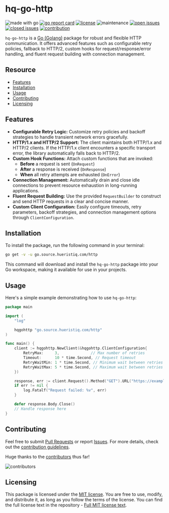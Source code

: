 # hq-go-http

![made with go](https://img.shields.io/badge/made%20with-Go-1E90FF.svg) [![go report card](https://goreportcard.com/badge/github.com/hueristiq/xsubfind3r)](https://goreportcard.com/report/github.com/hueristiq/hq-go-http) [![license](https://img.shields.io/badge/license-MIT-gray.svg?color=1E90FF)](https://github.com/hueristiq/hq-go-http/blob/master/LICENSE) ![maintenance](https://img.shields.io/badge/maintained%3F-yes-1E90FF.svg) [![open issues](https://img.shields.io/github/issues-raw/hueristiq/hq-go-http.svg?style=flat&color=1E90FF)](https://github.com/hueristiq/hq-go-http/issues?q=is:issue+is:open) [![closed issues](https://img.shields.io/github/issues-closed-raw/hueristiq/hq-go-http.svg?style=flat&color=1E90FF)](https://github.com/hueristiq/hq-go-http/issues?q=is:issue+is:closed) [![contribution](https://img.shields.io/badge/contributions-welcome-1E90FF.svg)](https://github.com/hueristiq/hq-go-http/blob/master/CONTRIBUTING.md)

`hq-go-http` is a [Go (Golang)](http://golang.org/) package for robust and flexible HTTP communication. It offers advanced features such as configurable retry policies, fallback to HTTP/2, custom hooks for request/response/error handling, and fluent request building with connection management.

## Resource

* [Features](#features)
* [Installation](#installation)
* [Usage](#usage)
* [Contributing](#contributing)
* [Licensing](#licensing)

## Features

- **Configurable Retry Logic:** Customize retry policies and backoff strategies to handle transient network errors gracefully.
- **HTTP/1.x and HTTP/2 Support:** The client maintains both HTTP/1.x and HTTP/2 clients. If the HTTP/1.x client encounters a specific transport error, the library automatically falls back to HTTP/2.
- **Custom Hook Functions:** Attach custom functions that are invoked:
	- **Before** a request is sent (`OnRequest`)
	- **After** a response is received (`OnResponse`)
	- **When** all retry attempts are exhausted (`OnError`)
- **Connection Management:** Automatically drain and close idle connections to prevent resource exhaustion in long-running applications.
- **Fluent Request Building:** Use the provided `RequestBuilder` to construct and send HTTP requests in a clear and concise manner.
- **Custom Client Configuration:** Easily configure timeouts, retry parameters, backoff strategies, and connection management options through `ClientConfiguration`.

## Installation

To install the package, run the following command in your terminal:

```bash
go get -v -u go.source.hueristiq.com/http
```

This command will download and install the `hq-go-http` package into your Go workspace, making it available for use in your projects.

## Usage

Here's a simple example demonstrating how to use `hq-go-http`:

```go
package main

import (
	"log"

	hqgohttp "go.source.hueristiq.com/http"
)

func main() {
	client := hqgohttp.NewClient(&hqgohttp.ClientConfiguration{
		RetryMax:     3,              // Max number of retries
		Timeout:      10 * time.Second, // Request timeout
		RetryWaitMin: 1 * time.Second, // Minimum wait between retries
		RetryWaitMax: 5 * time.Second, // Maximum wait between retries
	})

	response, err := client.Request().Method("GET").URL("https://example.com").Send()
	if err != nil {
		log.Fatalf("Request failed: %v", err)
	}

	defer response.Body.Close()
	// Handle response here
}
```

## Contributing

Feel free to submit [Pull Requests](https://github.com/hueristiq/hq-go-http/pulls) or report [Issues](https://github.com/hueristiq/hq-go-http/issues). For more details, check out the [contribution guidelines](https://github.com/hueristiq/hq-go-http/blob/master/CONTRIBUTING.md).

Huge thanks to the [contributors](https://github.com/hueristiq/hq-go-http/graphs/contributors) thus far!

![contributors](https://contrib.rocks/image?repo=hueristiq/hq-go-http&max=500)

## Licensing

This package is licensed under the [MIT license](https://opensource.org/license/mit). You are free to use, modify, and distribute it, as long as you follow the terms of the license. You can find the full license text in the repository - [Full MIT license text](https://github.com/hueristiq/hq-go-http/blob/master/LICENSE).